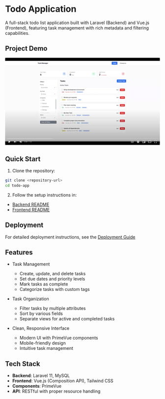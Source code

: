 # Todo Application

A full-stack todo list application built with Laravel (Backend) and Vue.js (Frontend), featuring task management with rich metadata and filtering capabilities.

## Project Demo

[![Todo Application Demo](Demo_Video_Cover.png)](https://www.youtube.com/watch?v=U34vCUpzD-M)

## Quick Start

1. Clone the repository:
```bash
git clone <repository-url>
cd todo-app
```

2. Follow the setup instructions in:
- [Backend README](todo-backend/README.md)
- [Frontend README](todo-frontend/README.md)

## Deployment

For detailed deployment instructions, see the [Deployment Guide](deployment-guide.md)

## Features

- Task Management
  - Create, update, and delete tasks
  - Set due dates and priority levels
  - Mark tasks as complete
  - Categorize tasks with custom tags

- Task Organization
  - Filter tasks by multiple attributes
  - Sort by various fields
  - Separate views for active and completed tasks

- Clean, Responsive Interface
  - Modern UI with PrimeVue components
  - Mobile-friendly design
  - Intuitive task management

## Tech Stack

- **Backend**: Laravel 11, MySQL
- **Frontend**: Vue.js (Composition API), Tailwind CSS
- **Components**: PrimeVue
- **API**: RESTful with proper resource handling
